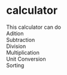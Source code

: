 <h1>calculator</h1>
<p>This calculator can do<br>Adition<br>Subtraction<br>Division<br>Multiplication<br>Unit Conversion<br>Sorting</p>
